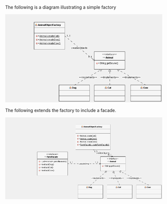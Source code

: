 
The following is a diagram illustrating a simple factory

![alt text](../UMLfactoryandfacade/factorydiagram.png "Figure factorydiagram.png")

The following extends the factory to include a facade. 

![alt text](../UMLfactoryandfacade/facadediagram.png "Figure facadediagram.png")
